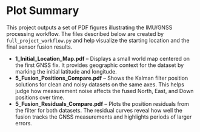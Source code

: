 # Plot Summary

This project outputs a set of PDF figures illustrating the IMU/GNSS processing
workflow. The files described below are created by `full_project_workflow.py`
and help visualize the starting location and the final sensor fusion results.

- **1_Initial_Location_Map.pdf** – Displays a small world map centered on the
  first GNSS fix. It provides geographic context for the dataset by marking the
  initial latitude and longitude.
- **5_Fusion_Positions_Compare.pdf** – Shows the Kalman filter position
  solutions for clean and noisy datasets on the same axes. This helps judge how
  measurement noise affects the fused North, East, and Down positions over time.
- **5_Fusion_Residuals_Compare.pdf** – Plots the position residuals from the
  filter for both datasets. The residual curves reveal how well the fusion
  tracks the GNSS measurements and highlights periods of larger errors.


